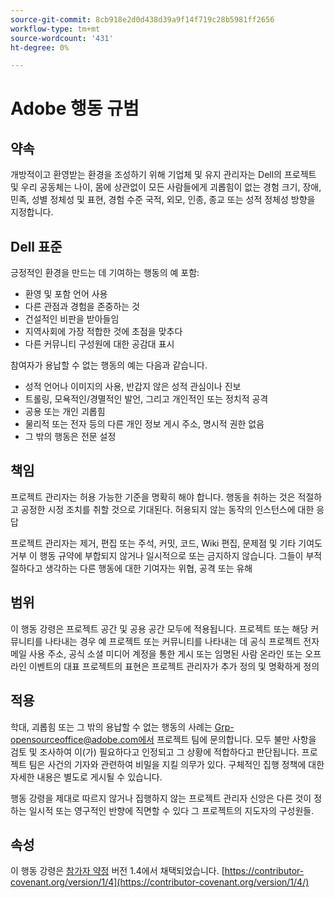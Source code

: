```yaml
---
source-git-commit: 8cb918e2d0d438d39a9f14f719c28b5981ff2656
workflow-type: tm+mt
source-wordcount: '431'
ht-degree: 0%

---
```

# Adobe 행동 규범

## 약속

개방적이고 환영받는 환경을 조성하기 위해
기업체 및 유지 관리자는 Dell의 프로젝트 및
우리 공동체는 나이, 몸에 상관없이 모든 사람들에게 괴롭힘이 없는 경험
크기, 장애, 민족, 성별 정체성 및 표현, 경험 수준
국적, 외모, 인종, 종교 또는 성적 정체성
방향을 지정합니다.

## Dell 표준

긍정적인 환경을 만드는 데 기여하는 행동의 예
포함:

* 환영 및 포함 언어 사용
* 다른 관점과 경험을 존중하는 것
* 건설적인 비판을 받아들임
* 지역사회에 가장 적합한 것에 초점을 맞추다
* 다른 커뮤니티 구성원에 대한 공감대 표시

참여자가 용납할 수 없는 행동의 예는 다음과 같습니다.

* 성적 언어나 이미지의 사용, 반갑지 않은 성적 관심이나
진보
* 트롤링, 모욕적인/경멸적인 발언, 그리고 개인적인 또는 정치적 공격
* 공용 또는 개인 괴롭힘
* 물리적 또는 전자 등의 다른 개인 정보 게시
주소, 명시적 권한 없음
* 그 밖의 행동은
전문 설정

## 책임

프로젝트 관리자는 허용 가능한 기준을 명확히 해야 합니다.
행동을 취하는 것은 적절하고 공정한 시정 조치를 취할 것으로 기대된다.
허용되지 않는 동작의 인스턴스에 대한 응답

프로젝트 관리자는 제거, 편집 또는
주석, 커밋, 코드, Wiki 편집, 문제점 및 기타 기여도 거부
이 행동 규약에 부합되지 않거나 일시적으로 또는 금지하지 않습니다.
그들이 부적절하다고 생각하는 다른 행동에 대한 기여자는
위협, 공격 또는 유해

## 범위

이 행동 강령은 프로젝트 공간 및 공용 공간 모두에 적용됩니다.
프로젝트 또는 해당 커뮤니티를 나타내는 경우 예
프로젝트 또는 커뮤니티를 나타내는 데 공식 프로젝트 전자 메일 사용
주소, 공식 소셜 미디어 계정을 통한 게시 또는 임명된 사람
온라인 또는 오프라인 이벤트의 대표 프로젝트의 표현은
프로젝트 관리자가 추가 정의 및 명확하게 정의

## 적용

학대, 괴롭힘 또는 그 밖의 용납할 수 없는 행동의 사례는
Grp-opensourceoffice@adobe.com에서 프로젝트 팀에 문의합니다. 모두
불만 사항을 검토 및 조사하여
이(가) 필요하다고 인정되고 그 상황에 적합하다고 판단됩니다. 프로젝트 팀은
사건의 기자와 관련하여 비밀을 지킬 의무가 있다.
구체적인 집행 정책에 대한 자세한 내용은 별도로 게시될 수 있습니다.

행동 강령을 제대로 따르지 않거나 집행하지 않는 프로젝트 관리자
신앙은 다른 것이 정하는 일시적 또는 영구적인 반향에 직면할 수 있다
그 프로젝트의 지도자의 구성원들.

## 속성

이 행동 강령은 [참가자 약정](https://contributor-covenant.org) 버전 1.4에서 채택되었습니다.
[https://contributor-covenant.org/version/1/4](https://contributor-covenant.org/version/1/4/)
